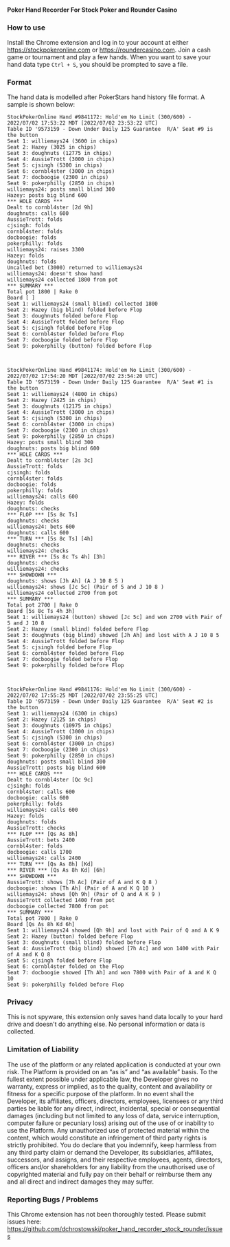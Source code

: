 #### Poker Hand Recorder For Stock Poker and Rounder Casino ###

### How to use
Install the Chrome extension and log in to your account at either https://stockpokeronline.com or https://roundercasino.com.   Join a cash game or tournament and play a few hands.  When you want to save your hand data type `Ctrl + S`, you should be prompted to save a file.

### Format
The hand data is modelled after PokerStars hand history file format.  A sample is shown below:


```
StockPokerOnline Hand #9841172: Hold'em No Limit (300/600) - 2022/07/02 17:53:22 MDT [2022/07/02 23:53:22 UTC]
Table ID '9573159 - Down Under Daily 125 Guarantee  R/A' Seat #9 is the button
Seat 1: williemays24 (3600 in chips)
Seat 2: Hazey (3025 in chips)
Seat 3: doughnuts (12775 in chips)
Seat 4: AussieTrott (3000 in chips)
Seat 5: cjsingh (5300 in chips)
Seat 6: cornbl4ster (3000 in chips)
Seat 7: docboogie (2300 in chips)
Seat 9: pokerphilly (2850 in chips)
williemays24: posts small blind 300
Hazey: posts big blind 600
*** HOLE CARDS ***
Dealt to cornbl4ster [2d 9h]
doughnuts: calls 600
AussieTrott: folds
cjsingh: folds
cornbl4ster: folds
docboogie: folds
pokerphilly: folds
williemays24: raises 3300
Hazey: folds
doughnuts: folds
Uncalled bet (3000) returned to williemays24
williemays24: doesn't show hand
williemays24 collected 1800 from pot
*** SUMMARY ***
Total pot 1800 | Rake 0
Board [ ]
Seat 1: williemays24 (small blind) collected 1800
Seat 2: Hazey (big blind) folded before Flop
Seat 3: doughnuts folded before Flop
Seat 4: AussieTrott folded before Flop
Seat 5: cjsingh folded before Flop
Seat 6: cornbl4ster folded before Flop
Seat 7: docboogie folded before Flop
Seat 9: pokerphilly (button) folded before Flop



StockPokerOnline Hand #9841174: Hold'em No Limit (300/600) - 2022/07/02 17:54:20 MDT [2022/07/02 23:54:20 UTC]
Table ID '9573159 - Down Under Daily 125 Guarantee  R/A' Seat #1 is the button
Seat 1: williemays24 (4800 in chips)
Seat 2: Hazey (2425 in chips)
Seat 3: doughnuts (12175 in chips)
Seat 4: AussieTrott (3000 in chips)
Seat 5: cjsingh (5300 in chips)
Seat 6: cornbl4ster (3000 in chips)
Seat 7: docboogie (2300 in chips)
Seat 9: pokerphilly (2850 in chips)
Hazey: posts small blind 300
doughnuts: posts big blind 600
*** HOLE CARDS ***
Dealt to cornbl4ster [2s 3c]
AussieTrott: folds
cjsingh: folds
cornbl4ster: folds
docboogie: folds
pokerphilly: folds
williemays24: calls 600
Hazey: folds
doughnuts: checks
*** FLOP *** [5s 8c Ts]
doughnuts: checks
williemays24: bets 600
doughnuts: calls 600
*** TURN *** [5s 8c Ts] [4h]
doughnuts: checks
williemays24: checks
*** RIVER *** [5s 8c Ts 4h] [3h]
doughnuts: checks
williemays24: checks
*** SHOWDOWN ***
doughnuts: shows [Jh Ah] (A J 10 8 5 )
williemays24: shows [Jc 5c] (Pair of 5 and J 10 8 )
williemays24 collected 2700 from pot
*** SUMMARY ***
Total pot 2700 | Rake 0
Board [5s 8c Ts 4h 3h]
Seat 1: williemays24 (button) showed [Jc 5c] and won 2700 with Pair of 5 and J 10 8
Seat 2: Hazey (small blind) folded before Flop
Seat 3: doughnuts (big blind) showed [Jh Ah] and lost with A J 10 8 5
Seat 4: AussieTrott folded before Flop
Seat 5: cjsingh folded before Flop
Seat 6: cornbl4ster folded before Flop
Seat 7: docboogie folded before Flop
Seat 9: pokerphilly folded before Flop



StockPokerOnline Hand #9841176: Hold'em No Limit (300/600) - 2022/07/02 17:55:25 MDT [2022/07/02 23:55:25 UTC]
Table ID '9573159 - Down Under Daily 125 Guarantee  R/A' Seat #2 is the button
Seat 1: williemays24 (6300 in chips)
Seat 2: Hazey (2125 in chips)
Seat 3: doughnuts (10975 in chips)
Seat 4: AussieTrott (3000 in chips)
Seat 5: cjsingh (5300 in chips)
Seat 6: cornbl4ster (3000 in chips)
Seat 7: docboogie (2300 in chips)
Seat 9: pokerphilly (2850 in chips)
doughnuts: posts small blind 300
AussieTrott: posts big blind 600
*** HOLE CARDS ***
Dealt to cornbl4ster [Qc 9c]
cjsingh: folds
cornbl4ster: calls 600
docboogie: calls 600
pokerphilly: folds
williemays24: calls 600
Hazey: folds
doughnuts: folds
AussieTrott: checks
*** FLOP *** [Qs As 8h]
AussieTrott: bets 2400
cornbl4ster: folds
docboogie: calls 1700
williemays24: calls 2400
*** TURN *** [Qs As 8h] [Kd]
*** RIVER *** [Qs As 8h Kd] [6h]
*** SHOWDOWN ***
AussieTrott: shows [7h Ac] (Pair of A and K Q 8 )
docboogie: shows [Th Ah] (Pair of A and K Q 10 )
williemays24: shows [Qh 9h] (Pair of Q and A K 9 )
AussieTrott collected 1400 from pot
docboogie collected 7800 from pot
*** SUMMARY ***
Total pot 7800 | Rake 0
Board [Qs As 8h Kd 6h]
Seat 1: williemays24 showed [Qh 9h] and lost with Pair of Q and A K 9
Seat 2: Hazey (button) folded before Flop
Seat 3: doughnuts (small blind) folded before Flop
Seat 4: AussieTrott (big blind) showed [7h Ac] and won 1400 with Pair of A and K Q 8
Seat 5: cjsingh folded before Flop
Seat 6: cornbl4ster folded on the Flop
Seat 7: docboogie showed [Th Ah] and won 7800 with Pair of A and K Q 10
Seat 9: pokerphilly folded before Flop
```

### Privacy
This is not spyware, this extension only saves hand data locally to your hard drive and doesn't do anything else.  No personal information or data is collected.

### Limitation of Liability

The use of the platform or any related application is conducted at your own risk. The Platform is provided on an “as is” and “as available” basis. To the fullest extent possible under applicable law, the Developer gives no warranty, express or implied, as to the quality, content and availability or fitness for a specific purpose of the platform. In no event shall the Developer, its affiliates, officers, directors, employees, licensees or any third parties be liable for any direct, indirect, incidental, special or consequential damages (including but not limited to any loss of data, service interruption, computer failure or pecuniary loss) arising out of the use of or inability to use the Platform. Any unauthorized use of protected material within the content, which would constitute an infringement of third party rights is strictly prohibited. You do declare that you indemnify, keep harmless from any third party claim or demand the Developer, its subsidiaries, affiliates, successors, and assigns, and their respective employees, agents, directors, officers and/or shareholders for any liability from the unauthorised use of copyrighted material and fully pay on their behalf or reimburse them any and all direct and indirect damages they may suffer.

### Reporting Bugs / Problems
This Chrome extension has not been thoroughly tested.  Please submit issues here: https://github.com/dchrostowski/poker_hand_recorder_stock_rounder/issues

